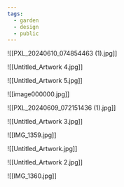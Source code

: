 ```yaml
---
tags:
  - garden
  - design
  - public
---
```


![[PXL_20240610_074854463 (1).jpg]]

![[Untitled_Artwork 4.jpg]]

![[Untitled_Artwork 5.jpg]]

![[image000000.jpg]]

![[PXL_20240609_072151436 (1).jpg]]

![[Untitled_Artwork 3.jpg]]

![[IMG_1359.jpg]]

![[Untitled_Artwork.jpg]]

![[Untitled_Artwork 2.jpg]]

![[IMG_1360.jpg]]